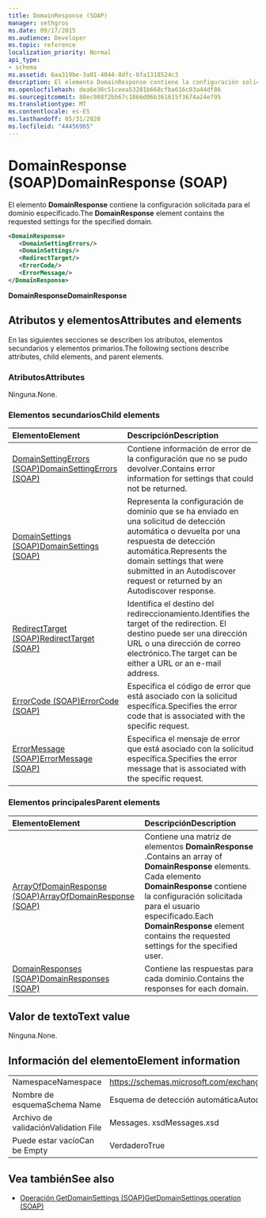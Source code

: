 ```yaml
---
title: DomainResponse (SOAP)
manager: sethgros
ms.date: 09/17/2015
ms.audience: Developer
ms.topic: reference
localization_priority: Normal
api_type:
- schema
ms.assetid: 6aa319be-3a01-4044-8dfc-8fa1318524c3
description: El elemento DomainResponse contiene la configuración solicitada para el dominio especificado.
ms.openlocfilehash: dea6e36c51ceea53201b668cfba616c03a44df86
ms.sourcegitcommit: 88ec988f2bb67c1866d06b361615f3674a24e795
ms.translationtype: MT
ms.contentlocale: es-ES
ms.lasthandoff: 05/31/2020
ms.locfileid: "44456965"
---
```

# <a name="domainresponse-soap"></a><span data-ttu-id="f88f9-103">DomainResponse (SOAP)</span><span class="sxs-lookup"><span data-stu-id="f88f9-103">DomainResponse (SOAP)</span></span>

<span data-ttu-id="f88f9-104">El elemento **DomainResponse** contiene la configuración solicitada para el dominio especificado.</span><span class="sxs-lookup"><span data-stu-id="f88f9-104">The **DomainResponse** element contains the requested settings for the specified domain.</span></span> 
  
```XML
<DomainResponse>
   <DomainSettingErrors/>
   <DomainSettings/>
   <RedirectTarget/>
   <ErrorCode/>
   <ErrorMessage/>
</DomainResponse>
```

 <span data-ttu-id="f88f9-105">**DomainResponse**</span><span class="sxs-lookup"><span data-stu-id="f88f9-105">**DomainResponse**</span></span>
## <a name="attributes-and-elements"></a><span data-ttu-id="f88f9-106">Atributos y elementos</span><span class="sxs-lookup"><span data-stu-id="f88f9-106">Attributes and elements</span></span>

<span data-ttu-id="f88f9-107">En las siguientes secciones se describen los atributos, elementos secundarios y elementos primarios.</span><span class="sxs-lookup"><span data-stu-id="f88f9-107">The following sections describe attributes, child elements, and parent elements.</span></span>
  
### <a name="attributes"></a><span data-ttu-id="f88f9-108">Atributos</span><span class="sxs-lookup"><span data-stu-id="f88f9-108">Attributes</span></span>

<span data-ttu-id="f88f9-109">Ninguna.</span><span class="sxs-lookup"><span data-stu-id="f88f9-109">None.</span></span>
  
### <a name="child-elements"></a><span data-ttu-id="f88f9-110">Elementos secundarios</span><span class="sxs-lookup"><span data-stu-id="f88f9-110">Child elements</span></span>

|<span data-ttu-id="f88f9-111">**Elemento**</span><span class="sxs-lookup"><span data-stu-id="f88f9-111">**Element**</span></span>|<span data-ttu-id="f88f9-112">**Descripción**</span><span class="sxs-lookup"><span data-stu-id="f88f9-112">**Description**</span></span>|
|:-----|:-----|
|[<span data-ttu-id="f88f9-113">DomainSettingErrors (SOAP)</span><span class="sxs-lookup"><span data-stu-id="f88f9-113">DomainSettingErrors (SOAP)</span></span>](domainsettingerrors-soap.md) <br/> |<span data-ttu-id="f88f9-114">Contiene información de error de la configuración que no se pudo devolver.</span><span class="sxs-lookup"><span data-stu-id="f88f9-114">Contains error information for settings that could not be returned.</span></span>  <br/> |
|[<span data-ttu-id="f88f9-115">DomainSettings (SOAP)</span><span class="sxs-lookup"><span data-stu-id="f88f9-115">DomainSettings (SOAP)</span></span>](domainsettings-soap.md) <br/> |<span data-ttu-id="f88f9-116">Representa la configuración de dominio que se ha enviado en una solicitud de detección automática o devuelta por una respuesta de detección automática.</span><span class="sxs-lookup"><span data-stu-id="f88f9-116">Represents the domain settings that were submitted in an Autodiscover request or returned by an Autodiscover response.</span></span>  <br/> |
|[<span data-ttu-id="f88f9-117">RedirectTarget (SOAP)</span><span class="sxs-lookup"><span data-stu-id="f88f9-117">RedirectTarget (SOAP)</span></span>](redirecttarget-soap.md) <br/> |<span data-ttu-id="f88f9-118">Identifica el destino del redireccionamiento.</span><span class="sxs-lookup"><span data-stu-id="f88f9-118">Identifies the target of the redirection.</span></span> <span data-ttu-id="f88f9-119">El destino puede ser una dirección URL o una dirección de correo electrónico.</span><span class="sxs-lookup"><span data-stu-id="f88f9-119">The target can be either a URL or an e-mail address.</span></span>  <br/> |
|[<span data-ttu-id="f88f9-120">ErrorCode (SOAP)</span><span class="sxs-lookup"><span data-stu-id="f88f9-120">ErrorCode (SOAP)</span></span>](errorcode-soap.md) <br/> |<span data-ttu-id="f88f9-121">Especifica el código de error que está asociado con la solicitud específica.</span><span class="sxs-lookup"><span data-stu-id="f88f9-121">Specifies the error code that is associated with the specific request.</span></span>  <br/> |
|[<span data-ttu-id="f88f9-122">ErrorMessage (SOAP)</span><span class="sxs-lookup"><span data-stu-id="f88f9-122">ErrorMessage (SOAP)</span></span>](errormessage-soap.md) <br/> |<span data-ttu-id="f88f9-123">Especifica el mensaje de error que está asociado con la solicitud específica.</span><span class="sxs-lookup"><span data-stu-id="f88f9-123">Specifies the error message that is associated with the specific request.</span></span>  <br/> |
   
### <a name="parent-elements"></a><span data-ttu-id="f88f9-124">Elementos principales</span><span class="sxs-lookup"><span data-stu-id="f88f9-124">Parent elements</span></span>

|<span data-ttu-id="f88f9-125">**Elemento**</span><span class="sxs-lookup"><span data-stu-id="f88f9-125">**Element**</span></span>|<span data-ttu-id="f88f9-126">**Descripción**</span><span class="sxs-lookup"><span data-stu-id="f88f9-126">**Description**</span></span>|
|:-----|:-----|
|[<span data-ttu-id="f88f9-127">ArrayOfDomainResponse (SOAP)</span><span class="sxs-lookup"><span data-stu-id="f88f9-127">ArrayOfDomainResponse (SOAP)</span></span>](arrayofdomainresponse-soap.md) <br/> |<span data-ttu-id="f88f9-128">Contiene una matriz de elementos **DomainResponse** .</span><span class="sxs-lookup"><span data-stu-id="f88f9-128">Contains an array of **DomainResponse** elements.</span></span> <span data-ttu-id="f88f9-129">Cada elemento **DomainResponse** contiene la configuración solicitada para el usuario especificado.</span><span class="sxs-lookup"><span data-stu-id="f88f9-129">Each **DomainResponse** element contains the requested settings for the specified user.</span></span>  <br/> |
|[<span data-ttu-id="f88f9-130">DomainResponses (SOAP)</span><span class="sxs-lookup"><span data-stu-id="f88f9-130">DomainResponses (SOAP)</span></span>](domainresponses-soap.md) <br/> |<span data-ttu-id="f88f9-131">Contiene las respuestas para cada dominio.</span><span class="sxs-lookup"><span data-stu-id="f88f9-131">Contains the responses for each domain.</span></span>  <br/> |
   
## <a name="text-value"></a><span data-ttu-id="f88f9-132">Valor de texto</span><span class="sxs-lookup"><span data-stu-id="f88f9-132">Text value</span></span>

<span data-ttu-id="f88f9-133">Ninguna.</span><span class="sxs-lookup"><span data-stu-id="f88f9-133">None.</span></span>
  
## <a name="element-information"></a><span data-ttu-id="f88f9-134">Información del elemento</span><span class="sxs-lookup"><span data-stu-id="f88f9-134">Element information</span></span>

|||
|:-----|:-----|
|<span data-ttu-id="f88f9-135">Namespace</span><span class="sxs-lookup"><span data-stu-id="f88f9-135">Namespace</span></span>  <br/> |https://schemas.microsoft.com/exchange/2010/Autodiscover  <br/> |
|<span data-ttu-id="f88f9-136">Nombre de esquema</span><span class="sxs-lookup"><span data-stu-id="f88f9-136">Schema Name</span></span>  <br/> |<span data-ttu-id="f88f9-137">Esquema de detección automática</span><span class="sxs-lookup"><span data-stu-id="f88f9-137">Autodiscover schema</span></span>  <br/> |
|<span data-ttu-id="f88f9-138">Archivo de validación</span><span class="sxs-lookup"><span data-stu-id="f88f9-138">Validation File</span></span>  <br/> |<span data-ttu-id="f88f9-139">Messages. xsd</span><span class="sxs-lookup"><span data-stu-id="f88f9-139">Messages.xsd</span></span>  <br/> |
|<span data-ttu-id="f88f9-140">Puede estar vacío</span><span class="sxs-lookup"><span data-stu-id="f88f9-140">Can be Empty</span></span>  <br/> |<span data-ttu-id="f88f9-141">Verdadero</span><span class="sxs-lookup"><span data-stu-id="f88f9-141">True</span></span>  <br/> |
   
## <a name="see-also"></a><span data-ttu-id="f88f9-142">Vea también</span><span class="sxs-lookup"><span data-stu-id="f88f9-142">See also</span></span>

- [<span data-ttu-id="f88f9-143">Operación GetDomainSettings (SOAP)</span><span class="sxs-lookup"><span data-stu-id="f88f9-143">GetDomainSettings operation (SOAP)</span></span>](getdomainsettings-operation-soap.md)

